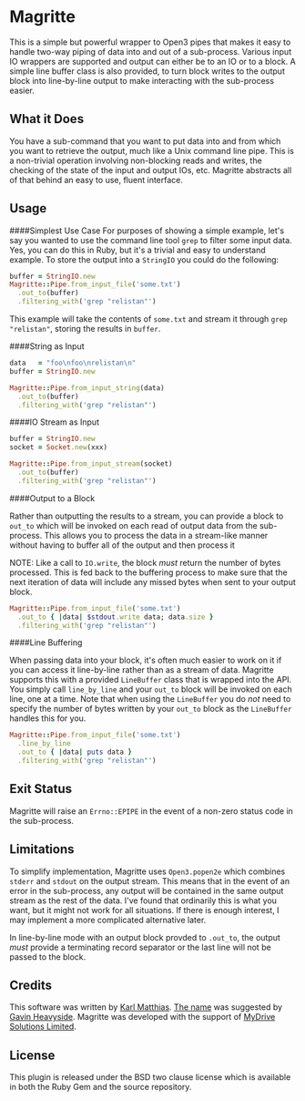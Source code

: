 Magritte
========
This is a simple but powerful wrapper to Open3 pipes that makes it
easy to handle two-way piping of data into and out of a sub-process.
Various input IO wrappers are supported and output can either be
to an IO or to a block. A simple line buffer class is also provided,
to turn block writes to the output block into line-by-line output
to make interacting with the sub-process easier.

What it Does
------------
You have a sub-command that you want to put data into and from which
you want to retrieve the output, much like a Unix command line pipe.
This is a non-trivial operation involving non-blocking reads and writes, the
checking of the state of the input and output IOs, etc.  Magritte
abstracts all of that behind an easy to use, fluent interface.


Usage
-----

####Simplest Use Case
For purposes of showing a simple example, let's say you wanted to use
the command line tool `grep` to filter some input data.  Yes, you can
do this in Ruby, but it's a trivial and easy to understand example.
To store the output into a `StringIO` you could do the following:

```ruby
buffer = StringIO.new
Magritte::Pipe.from_input_file('some.txt')
  .out_to(buffer)
  .filtering_with('grep "relistan"')
```

This example will take the contents of `some.txt` and stream it through
`grep "relistan"`, storing the results in `buffer`.

####String as Input

```ruby
data   = "foo\nfoo\nrelistan\n"
buffer = StringIO.new

Magritte::Pipe.from_input_string(data)
  .out_to(buffer)
  .filtering_with('grep "relistan"')
```

####IO Stream as Input

```ruby
buffer = StringIO.new
socket = Socket.new(xxx)

Magritte::Pipe.from_input_stream(socket)
  .out_to(buffer)
  .filtering_with('grep "relistan"')
```

####Output to a Block

Rather than outputting the results to a stream, you can provide a block
to `out_to` which will be invoked on each read of output data from the
sub-process.  This allows you to process the data in a stream-like
manner without having to buffer all of the output and then process it

NOTE: Like a call to `IO.write`, the block _must_ return the number of 
bytes processed.  This is fed back to the buffering process to make
sure that the next iteration of data will include any missed bytes 
when sent to your output block.

```ruby
Magritte::Pipe.from_input_file('some.txt')
  .out_to { |data| $stdout.write data; data.size }
  .filtering_with('grep "relistan"')
```

####Line Buffering

When passing data into your block, it's often much easier to work on
it if you can access it line-by-line rather than as a stream of data.
Magritte supports this with a provided `LineBuffer` class that is
wrapped into the API. You simply call `line_by_line` and your `out_to`
block will be invoked on each line, one at a time.  Note that when
using the `LineBuffer` you do *not* need to specify the number of bytes
written by your `out_to` block as the `LineBuffer` handles this for you.

```ruby
Magritte::Pipe.from_input_file('some.txt')
  .line_by_line
  .out_to { |data| puts data }
  .filtering_with('grep "relistan"')
```

Exit Status
-----------
Magritte will raise an `Errno::EPIPE` in the event of a non-zero
status code in the sub-process.

Limitations
-----------
To simplify implementation, Magritte uses `Open3.popen2e` which combines
`stderr` and `stdout` on the output stream.  This means that in the event
of an error in the sub-process, any output will be contained in the same
output stream as the rest of the data.  I've found that ordinarily this
is what you want, but it might not work for all situations.  If there is
enough interest, I may implement a more complicated alternative later.

In line-by-line mode with an output block provded to `.out_to`, the output
*must* provide a terminating record separator or the last line will not
be passed to the block.

Credits
-------
This software was written by [Karl Matthias](https://github.com/relistan).
[The name](http://en.wikipedia.org/wiki/The_Treachery_of_Images) 
was suggested by [Gavin Heavyside](https://github.com/gavinheavyside).
Magritte was developed with the support of 
[MyDrive Solutions Limited](http://mydrivesolutions.com).

License
-------
This plugin is released under the BSD two clause license which is
available in both the Ruby Gem and the source repository.
